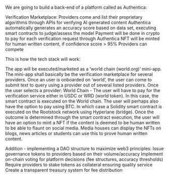 We are going to build a back-end of a platform called as Authentica:

Verification Marketplace:
Providers come and list their proprietary algorithms through APIs for verifying AI generated content 
Authentica automatically generates an accuracy score based on data set, executing smart contracts to judge/assess the model 
Payment will be done in crypto to pay for each verification request through Authentica
NFT will be minted for human written content, if confidence score > 95%
Providers can compete


This is how the tech stack will work:

The app will be executed/marketed as a ‘world chain (world.org)’ mini-app. The mini-app shall basically be the verification marketplace for several providers. 
Once an user is onboarded on ‘world’, the user can come to submit text to query using a provider out of several listed providers.
Once the user selects a provider:
World Chain - The user will have to pay for the verification service either in USDC or WRD (world token). In this case, the smart contract is executed on the World chain.
The user will perhaps also have the option to pay using BTC. In which case a Solidity smart contract is executed on the Rootstock network using Hyperlane (bridge). 
Once the outcome is determined through the smart contract execution, the user will have an option to mint a NFT if the content is deemed to be human written to be able to flaunt on social media. Media houses can display the NFTs on blogs, news articles or students can use this to prove human written content. 

Addition - implementing a DAO structure to maximize web3 principles:
Issue governance tokens to providers based on their volume/accuracy
Implement on-chain voting for platform decisions (fee structures, accuracy thresholds)
Require providers to stake tokens as collateral ensuring quality service
Create a transparent treasury system for fee distribution